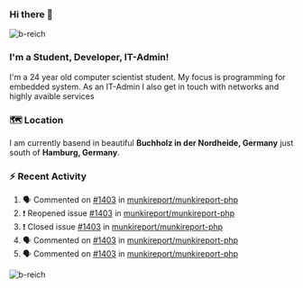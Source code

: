 ### Hi there 👋
<img src="https://komarev.com/ghpvc/?username=b-reich&style=flat-square" alt="b-reich" />

### I'm a Student, Developer, IT-Admin!
I'm a 24 year old computer scientist student. My focus is programming for embedded system.
As an IT-Admin I also get in touch with networks and highly avaible services

### 🗺️ Location
I am currently basend in beautiful **Buchholz in der Nordheide, Germany** just south of **Hamburg, Germany**.

### :zap: Recent Activity
<!--START_SECTION:activity-->
1. 🗣 Commented on [#1403](https://github.com/munkireport/munkireport-php/issues/1403) in [munkireport/munkireport-php](https://github.com/munkireport/munkireport-php)
2. ❗️ Reopened issue [#1403](https://github.com/munkireport/munkireport-php/issues/1403) in [munkireport/munkireport-php](https://github.com/munkireport/munkireport-php)
3. ❗️ Closed issue [#1403](https://github.com/munkireport/munkireport-php/issues/1403) in [munkireport/munkireport-php](https://github.com/munkireport/munkireport-php)
4. 🗣 Commented on [#1403](https://github.com/munkireport/munkireport-php/issues/1403) in [munkireport/munkireport-php](https://github.com/munkireport/munkireport-php)
5. 🗣 Commented on [#1403](https://github.com/munkireport/munkireport-php/issues/1403) in [munkireport/munkireport-php](https://github.com/munkireport/munkireport-php)
<!--END_SECTION:activity-->
<!---
### Skills
<p align="center"><img src="https://devicons.github.io/devicon/devicon.git/icons/amazonwebservices/amazonwebservices-original-wordmark.svg" alt="aws" width="40" height="40"/> <img src="https://www.vectorlogo.zone/logos/microsoft_azure/microsoft_azure-icon.svg" alt="azure" width="40" height="40"/> <img src="https://www.vectorlogo.zone/logos/gnu_bash/gnu_bash-icon.svg" alt="bash" width="40" height="40"/> <img src="https://devicons.github.io/devicon/devicon.git/icons/c/c-original.svg" alt="c" width="40" height="40"/> <img src="https://devicons.github.io/devicon/devicon.git/icons/cplusplus/cplusplus-original.svg" alt="cplusplus" width="40" height="40"/> <img src="https://devicons.github.io/devicon/devicon.git/icons/docker/docker-original-wordmark.svg" alt="docker" width="40" height="40"/> <img src="https://www.vectorlogo.zone/logos/google_cloud/google_cloud-icon.svg" alt="gcp" width="40" height="40"/> <img src="https://devicons.github.io/devicon/devicon.git/icons/go/go-original.svg" alt="go" width="40" height="40"/> <img src="https://devicons.github.io/devicon/devicon.git/icons/java/java-original-wordmark.svg" alt="java" width="40" height="40"/> <img src="https://devicons.github.io/devicon/devicon.git/icons/linux/linux-original.svg" alt="linux" width="40" height="40"/> <img src="https://devicons.github.io/devicon/devicon.git/icons/mysql/mysql-original-wordmark.svg" alt="mysql" width="40" height="40"/> <img src="https://devicons.github.io/devicon/devicon.git/icons/oracle/oracle-original.svg" alt="oracle" width="40" height="40"/> <img src="https://devicons.github.io/devicon/devicon.git/icons/postgresql/postgresql-original-wordmark.svg" alt="postgresql" width="40" height="40"/> <img src="https://devicons.github.io/devicon/devicon.git/icons/python/python-original.svg" alt="python" width="40" height="40"/></p><img align="left" src="https://github-readme-stats.vercel.app/api/top-langs/?username=b-reich&count_private=true&layout=compact&hide=html,css" alt="b-reich" />
-->
<img align="center" src="https://github-readme-stats.vercel.app/api?username=b-reich&show_icons=true" alt="b-reich" />
<!---
<p align="center">
<a href="https://twitter.com/chillfre4k" target="blank"><img align="center" src="https://cdn.jsdelivr.net/npm/simple-icons@3.0.1/icons/twitter.svg" alt="chillfre4k" height="30" width="30" /></a>
</p>
-->
